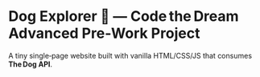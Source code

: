 # Dog Explorer 🐶 — Code the Dream Advanced Pre‑Work Project

A tiny single‑page website built with vanilla HTML/CSS/JS that consumes **The Dog API**.

